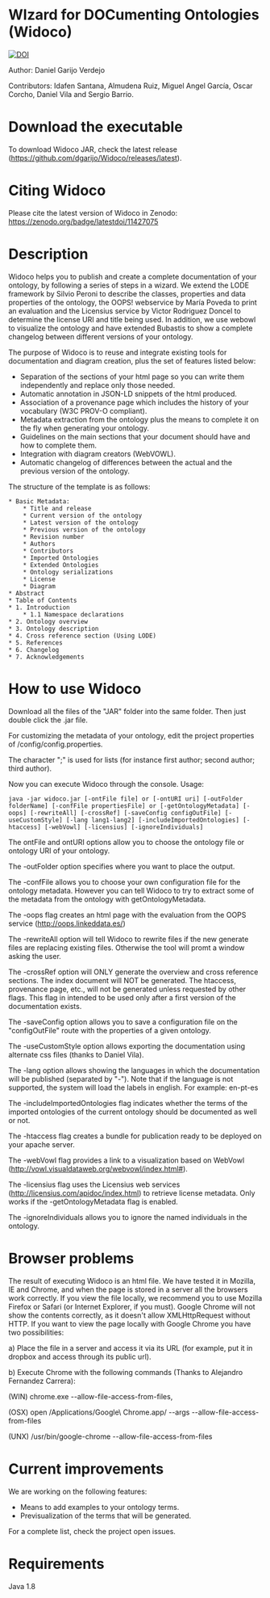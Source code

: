 WIzard for DOCumenting Ontologies (Widoco)
===================
[![DOI](https://zenodo.org/badge/11427075.svg)](https://zenodo.org/badge/latestdoi/11427075)

Author: Daniel Garijo Verdejo

Contributors: Idafen Santana, Almudena Ruiz, Miguel Angel García, Oscar Corcho, Daniel Vila and Sergio Barrio.

Download the executable
===================

To download Widoco JAR, check the latest release (https://github.com/dgarijo/Widoco/releases/latest).

Citing Widoco
===================

Please cite the latest version of Widoco in Zenodo: https://zenodo.org/badge/latestdoi/11427075

Description
==========
Widoco helps you to publish and create a complete documentation of your ontology, by following a series of steps in a wizard. We extend the LODE framework by Silvio Peroni to describe the classes, properties and data properties of the ontology, the OOPS! webservice by María Poveda to print an evaluation and the Licensius service by Victor Rodriguez Doncel to determine the license URI and title being used. In addition, we use webowl to visualize the ontology and have extended Bubastis to show a complete changelog between different versions of your ontology.

The purpose of Widoco is to reuse and integrate existing tools for documentation and diagram creation, plus the set of features listed below:
* Separation of the sections of your html page so you can write them independently and replace only those needed.
* Automatic annotation in JSON-LD snippets of the html produced.
* Association of a provenance page which includes the history of your vocabulary (W3C PROV-O compliant).
* Metadata extraction from the ontology plus the means to complete it on the fly when generating your ontology.
* Guidelines on the main sections that your document should have and how to complete them.
* Integration with diagram creators (WebVOWL).
* Automatic changelog of differences between the actual and the previous version of the ontology.

The structure of the template is as follows:

	* Basic Metadata: 
		* Title and release
		* Current version of the ontology  
		* Latest version of the ontology
		* Previous version of the ontology
		* Revision number
		* Authors
		* Contributors
		* Imported Ontologies
		* Extended Ontologies
		* Ontology serializations
		* License
		* Diagram
	* Abstract
	* Table of Contents
	* 1. Introduction
		* 1.1 Namespace declarations
	* 2. Ontology overview
	* 3. Ontology description
	* 4. Cross reference section (Using LODE)
	* 5. References
	* 6. Changelog
	* 7. Acknowledgements
	
	
How to use Widoco
==========
Download all the files of the "JAR" folder into the same folder. Then just double click the .jar file.

For customizing the metadata of your ontology, edit the project properties of /config/config.properties. 

The character ";" is used for lists (for instance first author; second author; third author).

Now you can execute Widoco through the console. Usage:

	java -jar widoco.jar [-ontFile file] or [-ontURI uri] [-outFolder folderName] [-confFile propertiesFile] or [-getOntologyMetadata] [-oops] [-rewriteAll] [-crossRef] [-saveConfig configOutFile] [-useCustomStyle] [-lang lang1-lang2] [-includeImportedOntologies] [-htaccess] [-webVowl] [-licensius] [-ignoreIndividuals]

The ontFile and ontURI options allow you to choose the ontology file or ontology URI of your ontology.

The -outFolder option specifies where you want to place the output.

The -confFile allows you to choose your own configuration file for the ontology metadata. However you can tell Widoco to try to extract some of the metadata from the ontology with getOntologyMetadata.

The -oops flag creates an html page with the evaluation from the OOPS service (http://oops.linkeddata.es/)

The -rewriteAll option will tell Widoco to rewrite files if the new generate files are replacing existing files. Otherwise the tool will promt a window asking the user.

The -crossRef option will ONLY generate the overview and cross reference sections. The index document will NOT be generated. The htaccess, provenance page, etc., will not be generated unless requested by other flags. This flag in intended to be used only after a first version of the documentation exists.

The -saveConfig option allows you to save a configuration file on the "configOutFile" route with the properties of a given ontology.

The -useCustomStyle option allows exporting the documentation using alternate css files (thanks to Daniel Vila).

The -lang option allows showing the languages in which the documentation will be published (separated by "-"). Note that if the language is not supported, the system will load the labels in english. For example: en-pt-es

The -includeImportedOntologies flag indicates whether the terms of the imported ontologies of the current ontology should be documented as well or not.

The -htaccess flag creates a bundle for publication ready to be deployed on your apache server.

The -webVowl flag provides a link to a visualization based on WebVowl (http://vowl.visualdataweb.org/webvowl/index.html#).

The -licensius flag uses the Licensius web services (http://licensius.com/apidoc/index.html) to retrieve license metadata. Only works if the -getOntologyMetadata flag is enabled.

The -ignoreIndividuals allows you to ignore the named individuals in the ontology.

Browser problems
==========
The result of executing Widoco is an html file. We have tested it in Mozilla, IE and Chrome, and when the page is stored in a server all the browsers work correctly. If you view the file locally, we recommend you to use Mozilla Firefox or Safari (or Internet Explorer, if you must). Google Chrome will not show the contents correctly, as it doesn't allow  XMLHttpRequest without HTTP. If you want to view the page locally with Google Chrome you have two possibilities:

a) Place the file in a server and access it via its URL (for example, put it in dropbox and access through its public url).

b) Execute Chrome with the following commands (Thanks to Alejandro Fernandez Carrera):

(WIN) chrome.exe --allow-file-access-from-files,

(OSX) open /Applications/Google\ Chrome.app/ --args --allow-file-access-from-files

(UNX) /usr/bin/google-chrome --allow-file-access-from-files
	
Current improvements
==========
We are working on the following features:
* Means to add examples to your ontology terms.
* Previsualization of the terms that will be generated.

For a complete list, check the project open issues.

Requirements
==========
Java 1.8
